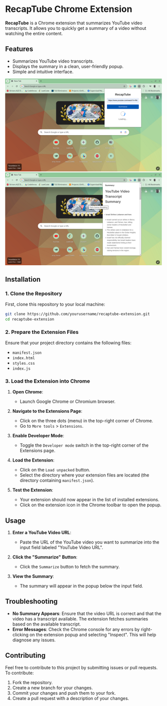 # RecapTube Chrome Extension

**RecapTube** is a Chrome extension that summarizes YouTube video transcripts. It allows you to quickly get a summary of a video without watching the entire content.

## Features

- Summarizes YouTube video transcripts.
- Displays the summary in a clean, user-friendly popup.
- Simple and intuitive interface.

![Screenshot](images/1.png)
![Screenshot](images/2.png)


## Installation

### 1. Clone the Repository

First, clone this repository to your local machine:

```bash
git clone https://github.com/yourusername/recaptube-extension.git
cd recaptube-extension
```

### 2. Prepare the Extension Files

Ensure that your project directory contains the following files:

- `manifest.json`
- `index.html`
- `styles.css`
- `index.js`

### 3. Load the Extension into Chrome

1. **Open Chrome**:
   - Launch Google Chrome or Chromium browser.

2. **Navigate to the Extensions Page**:
   - Click on the three dots (menu) in the top-right corner of Chrome.
   - Go to `More tools` > `Extensions`.

3. **Enable Developer Mode**:
   - Toggle the `Developer mode` switch in the top-right corner of the Extensions page.

4. **Load the Extension**:
   - Click on the `Load unpacked` button.
   - Select the directory where your extension files are located (the directory containing `manifest.json`).

5. **Test the Extension**:
   - Your extension should now appear in the list of installed extensions.
   - Click on the extension icon in the Chrome toolbar to open the popup.

## Usage

1. **Enter a YouTube Video URL**:
   - Paste the URL of the YouTube video you want to summarize into the input field labeled "YouTube Video URL".

2. **Click the "Summarize" Button**:
   - Click the `Summarize` button to fetch the summary.

3. **View the Summary**:
   - The summary will appear in the popup below the input field.

## Troubleshooting

- **No Summary Appears**: Ensure that the video URL is correct and that the video has a transcript available. The extension fetches summaries based on the available transcript.
- **Error Messages**: Check the Chrome console for any errors by right-clicking on the extension popup and selecting "Inspect". This will help diagnose any issues.

## Contributing

Feel free to contribute to this project by submitting issues or pull requests. To contribute:

1. Fork the repository.
2. Create a new branch for your changes.
3. Commit your changes and push them to your fork.
4. Create a pull request with a description of your changes.
